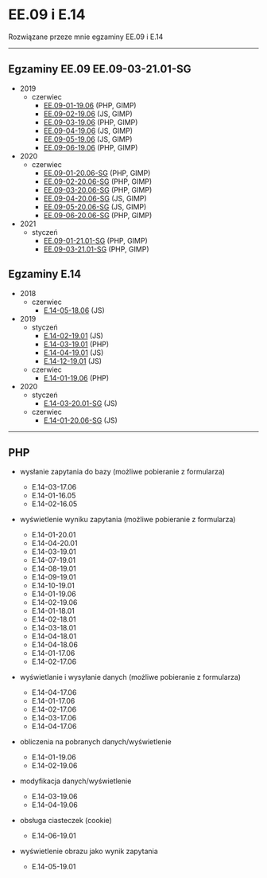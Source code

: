 # EE.09 i E.14
Rozwiązane przeze mnie egzaminy EE.09 i E.14

---

## Egzaminy EE.09     EE.09-03-21.01-SG
* 2019
	* czerwiec
		* [EE.09-01-19.06](egzaminy/ee.09/2019/czerwiec/EE.09-01-19.06/) (PHP, GIMP)
		* [EE.09-02-19.06](egzaminy/ee.09/2019/czerwiec/EE.09-02-19.06/) (JS, GIMP)
		* [EE.09-03-19.06](egzaminy/ee.09/2019/czerwiec/EE.09-03-19.06/) (PHP, GIMP)
		* [EE.09-04-19.06](egzaminy/ee.09/2019/czerwiec/EE.09-04-19.06/) (JS, GIMP)
		* [EE.09-05-19.06](egzaminy/ee.09/2019/czerwiec/EE.09-05-19.06/) (JS, GIMP)
		* [EE.09-06-19.06](egzaminy/ee.09/2019/czerwiec/EE.09-06-19.06/) (PHP, GIMP)
* 2020
	* czerwiec
		* [EE.09-01-20.06-SG](egzaminy/ee.09/2020/czerwiec/EE.09-01-20.06-SG/) (PHP, GIMP)
		* [EE.09-02-20.06-SG](egzaminy/ee.09/2020/czerwiec/EE.09-02-20.06-SG/) (PHP, GIMP)
		* [EE.09-03-20.06-SG](egzaminy/ee.09/2020/czerwiec/EE.09-03-20.06-SG/) (PHP, GIMP)
		* [EE.09-04-20.06-SG](egzaminy/ee.09/2020/czerwiec/EE.09-04-20.06-SG/) (JS, GIMP)
		* [EE.09-05-20.06-SG](egzaminy/ee.09/2020/czerwiec/EE.09-05-20.06-SG/) (JS, GIMP)
		* [EE.09-06-20.06-SG](egzaminy/ee.09/2020/czerwiec/EE.09-06-20.06-SG/) (PHP, GIMP)
* 2021
	* styczeń
		* [EE.09-01-21.01-SG](egzaminy/ee.09/2021/styczeń/EE.09-01-21.01-SG/) (PHP, GIMP)
		* [EE.09-03-21.01-SG](egzaminy/ee.09/2021/styczeń/EE.09-03-21.01-SG/) (PHP, GIMP)


## Egzaminy E.14
* 2018
	* czerwiec
		* [E.14-05-18.06](egzaminy/e.14/2018/czerwiec/E.14-05-18.06/) (JS)
* 2019
	* styczeń
		* [E.14-02-19.01](egzaminy/e.14/2019/styczeń/E.14-02-19.01/) (JS)
		* [E.14-03-19.01](egzaminy/e.14/2019/styczeń/E.14-03-19.01/) (PHP)
		* [E.14-04-19.01](egzaminy/e.14/2019/styczeń/E.14-04-19.01/) (JS)
		* [E.14-12-19.01](egzaminy/e.14/2019/styczeń/E.14-12-19.01/) (JS)
	* czerwiec
		* [E.14-01-19.06](egzaminy/e.14/2019/czerwiec/E.14-01-19.06/) (PHP)
* 2020
	* styczeń
		* [E.14-03-20.01-SG](egzaminy/e.14/2020/styczeń/E.14-03-20.01-SG/) (JS)
	* czerwiec
		* [E.14-01-20.06-SG](egzaminy/e.14/2020/czerwiec/E.14-01-20.06-SG/) (JS)

---

## PHP

* wysłanie zapytania do bazy (możliwe pobieranie z formularza)
	- E.14-03-17.06
	- E.14-01-16.05
	- E.14-02-16.05


* wyświetlenie wyniku zapytania (możliwe pobieranie z formularza) 
	- E.14-01-20.01
	- E.14-04-20.01
	- E.14-03-19.01
	- E.14-07-19.01
	- E.14-08-19.01
	- E.14-09-19.01
	- E.14-10-19.01
	- E.14-01-19.06
	- E.14-02-19.06
	- E.14-01-18.01
	- E.14-02-18.01
	- E.14-03-18.01
	- E.14-04-18.01
	- E.14-04-18.06
	- E.14-01-17.06
	- E.14-02-17.06

* wyświetlanie i wysyłanie danych (możliwe pobieranie z formularza)
	- E.14-04-17.06
	- E.14-01-17.06
	- E.14-02-17.06
	- E.14-03-17.06
	- E.14-04-17.06

* obliczenia na pobranych danych/wyświetlenie
	- E.14-01-19.06
	- E.14-02-19.06

* modyfikacja danych/wyświetlenie
	- E.14-03-19.06
	- E.14-04-19.06

* obsługa ciasteczek (cookie)
	- E.14-06-19.01

* wyświetlenie obrazu jako wynik zapytania
	- E.14-05-19.01
